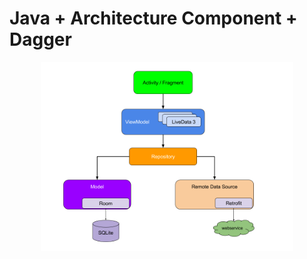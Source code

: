 # Java + Architecture Component + Dagger

<p align="center">
    <img src="Screenshots/final-architecture.png" alt="icon" width="80%"/>
</p>